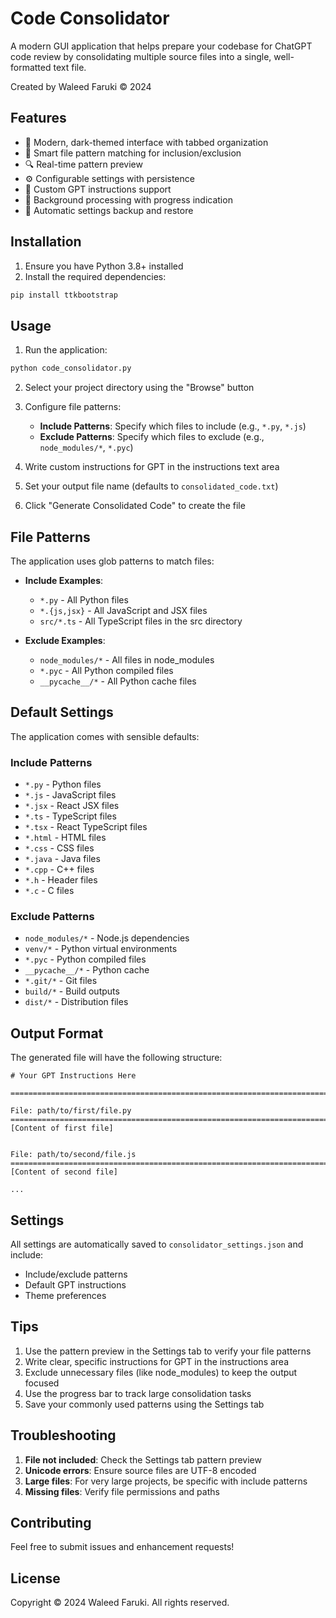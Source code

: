 # Code Consolidator

A modern GUI application that helps prepare your codebase for ChatGPT code review by consolidating multiple source files into a single, well-formatted text file.

Created by Waleed Faruki © 2024

## Features

- 🎨 Modern, dark-themed interface with tabbed organization
- 📁 Smart file pattern matching for inclusion/exclusion
- 🔍 Real-time pattern preview
- ⚙️ Configurable settings with persistence
- 📝 Custom GPT instructions support
- 🚀 Background processing with progress indication
- 💾 Automatic settings backup and restore

## Installation

1. Ensure you have Python 3.8+ installed
2. Install the required dependencies:
```bash
pip install ttkbootstrap
```

## Usage

1. Run the application:
```bash
python code_consolidator.py
```

2. Select your project directory using the "Browse" button

3. Configure file patterns:
   - **Include Patterns**: Specify which files to include (e.g., `*.py`, `*.js`)
   - **Exclude Patterns**: Specify which files to exclude (e.g., `node_modules/*`, `*.pyc`)

4. Write custom instructions for GPT in the instructions text area

5. Set your output file name (defaults to `consolidated_code.txt`)

6. Click "Generate Consolidated Code" to create the file

## File Patterns

The application uses glob patterns to match files:

- **Include Examples**:
  - `*.py` - All Python files
  - `*.{js,jsx}` - All JavaScript and JSX files
  - `src/*.ts` - All TypeScript files in the src directory

- **Exclude Examples**:
  - `node_modules/*` - All files in node_modules
  - `*.pyc` - All Python compiled files
  - `__pycache__/*` - All Python cache files

## Default Settings

The application comes with sensible defaults:

### Include Patterns
- `*.py` - Python files
- `*.js` - JavaScript files
- `*.jsx` - React JSX files
- `*.ts` - TypeScript files
- `*.tsx` - React TypeScript files
- `*.html` - HTML files
- `*.css` - CSS files
- `*.java` - Java files
- `*.cpp` - C++ files
- `*.h` - Header files
- `*.c` - C files

### Exclude Patterns
- `node_modules/*` - Node.js dependencies
- `venv/*` - Python virtual environments
- `*.pyc` - Python compiled files
- `__pycache__/*` - Python cache
- `*.git/*` - Git files
- `build/*` - Build outputs
- `dist/*` - Distribution files

## Output Format

The generated file will have the following structure:

```
# Your GPT Instructions Here

================================================================================

File: path/to/first/file.py
================================================================================
[Content of first file]


File: path/to/second/file.js
================================================================================
[Content of second file]

...
```

## Settings

All settings are automatically saved to `consolidator_settings.json` and include:
- Include/exclude patterns
- Default GPT instructions
- Theme preferences

## Tips

1. Use the pattern preview in the Settings tab to verify your file patterns
2. Write clear, specific instructions for GPT in the instructions area
3. Exclude unnecessary files (like node_modules) to keep the output focused
4. Use the progress bar to track large consolidation tasks
5. Save your commonly used patterns using the Settings tab

## Troubleshooting

1. **File not included**: Check the Settings tab pattern preview
2. **Unicode errors**: Ensure source files are UTF-8 encoded
3. **Large files**: For very large projects, be specific with include patterns
4. **Missing files**: Verify file permissions and paths

## Contributing

Feel free to submit issues and enhancement requests!

## License

Copyright © 2024 Waleed Faruki. All rights reserved.
